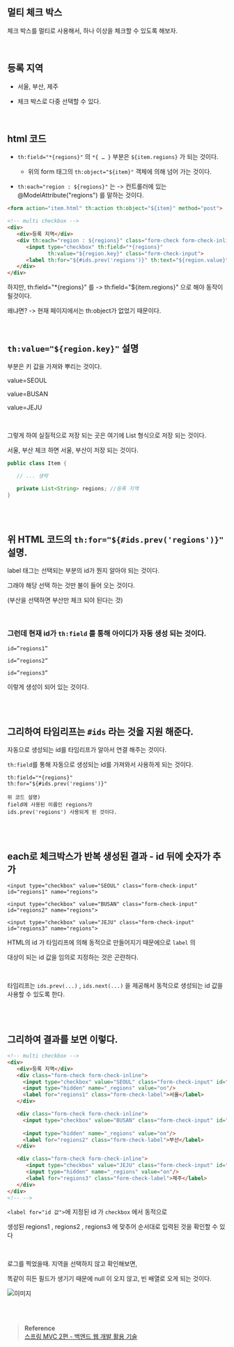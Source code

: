 ## 멀티 체크 박스

체크 박스를 멀티로 사용해서, 하나 이상을 체크할 수 있도록 해보자.

<br/>

## 등록 지역

- 서울, 부산, 제주

- 체크 박스로 다중 선택할 수 있다.

<br/>


## html 코드

- `th:field="*{regions}"` 의 `*{ … }`  부분은 `${item.regions}` 가 되는 것이다.

   - 위의 form 태그의 `th:object="${item}"` 객체에 의해 넘어 가는 것이다.


- `th:each="region : ${regions}"` 는 -> 컨트롤러에 있는 @ModelAttribute("regions") 를 말하는 것이다.

```html
<form action="item.html" th:action th:object="${item}" method="post">

<!-- multi checkbox -->
<div>
   <div>등록 지역</div>
   <div th:each="region : ${regions}" class="form-check form-check-inline">
      <input type="checkbox" th:field="*{regions}" 
             th:value="${region.key}" class="form-check-input">
      <label th:for="${#ids.prev('regions')}" th:text="${region.value}" class="form-check-label">서울</label>
   </div>
</div>
```
하지만, th:field="*{regions}" 를 -> th:field="${item.regions}" 으로 해야 동작이 될것이다. 

왜냐면? -> 현재 페이지에서는 th:object가 없었기 때문이다.


<br/>

## `th:value="${region.key}"` 설명

부분은 키 값을 가져와 뿌리는 것이다.

value=SEOUL

value=BUSAN

value=JEJU

<br/>

그렇게 하여 실질적으로 저장 되는 곳은 여기에 List 형식으로 저장 되는 것이다. 

서울, 부산 체크 하면 서울, 부산이 저장 되는 것이다.




```java
public class Item {

   // ... 생략

   private List<String> regions; //등록 지역
}
```

<br/><br/>


## 위 HTML 코드의 `th:for="${#ids.prev('regions')}"` 설명.

label 태그는 선택되는 부분의 id가 뭔지 알아야 되는 것이다. 

그래야 해당 선택 하는 것만 불이 들어 오는 것이다.



(부산을 선택하면 부산만 체크 되야 된다는 것) 

<br/>

### 그런데 현재 id가 `th:field` 를 통해 아이디가 자동 생성 되는 것이다.

`id=”regions1”`

`id=”regions2”`

`id=”regions3”`

이렇게 생성이 되어 있는 것이다.


<br/><br/>

## 그리하여 타임리프는 `#ids` 라는 것을 지원 해준다.

자동으로 생성되는 id를 타임리프가 알아서 연결 해주는 것이다.

`th:field`를 통해 자동으로 생성되는 id를 가져와서 사용하게 되는 것이다.

```
th:field="*{regions}"
th:for="${#ids.prev('regions')}"

위 코드 설명)
field에 사용된 이름인 regions가
ids.prev('regions') 사용되게 된 것이다.
```
<br/><br/>

## each로 체크박스가 반복 생성된 결과 - id 뒤에 숫자가 추가

```
<input type="checkbox" value="SEOUL" class="form-check-input" id="regions1" name="regions">

<input type="checkbox" value="BUSAN" class="form-check-input" id="regions2" name="regions">

<input type="checkbox" value="JEJU" class="form-check-input" id="regions3" name="regions">
```

HTML의 id 가 타임리프에 의해 동적으로 만들어지기 때문에으로 `label` 의

대상이 되는 id 값을 임의로 지정하는 것은 곤란하다. 

<br/>

타임리프는 `ids.prev(...)` , `ids.next(...)` 을 제공해서 동적으로 생성되는 id 값을 사용할 수 있도록 한다.

<br/><br/>

## 그리하여 결과를 보면 이렇다.

```html
<!-- multi checkbox -->
<div>
   <div>등록 지역</div>
   <div class="form-check form-check-inline">
     <input type="checkbox" value="SEOUL" class="form-check-input" id="regions1" name="regions">
     <input type="hidden" name="_regions" value="on"/>
     <label for="regions1" class="form-check-label">서울</label>
   </div>

   <div class="form-check form-check-inline">
     <input type="checkbox" value="BUSAN" class="form-check-input" id="regions2" name="regions">
				
     <input type="hidden" name="_regions" value="on"/>
     <label for="regions2" class="form-check-label">부산</label>
   </div>

   <div class="form-check form-check-inline">
      <input type="checkbox" value="JEJU" class="form-check-input" id="regions3" name="regions">
      <input type="hidden" name="_regions" value="on"/>
      <label for="regions3" class="form-check-label">제주</label>
   </div>
</div>
<!-- -->
```

`<label for="id 값">`에 지정된 id 가 `checkbox` 에서 동적으로 

생성된 regions1 , regions2 , regions3 에 맞추어 순서대로 입력된 것을 확인할 수 있다

<br/>

로그를 찍었을때. 지역을 선택하지 않고 확인해보면,

똑같이 히든 필드가 생기기 때문에 null 이 오지 않고, 빈 배열로 오게 되는 것이다.

![이미지](/programming/img/겨22.PNG)


<br/><br/>


>**Reference** <br/>[스프링 MVC 2편 - 백엔드 웹 개발 활용 기술](https://www.inflearn.com/course/%EC%8A%A4%ED%94%84%EB%A7%81-mvc-2)